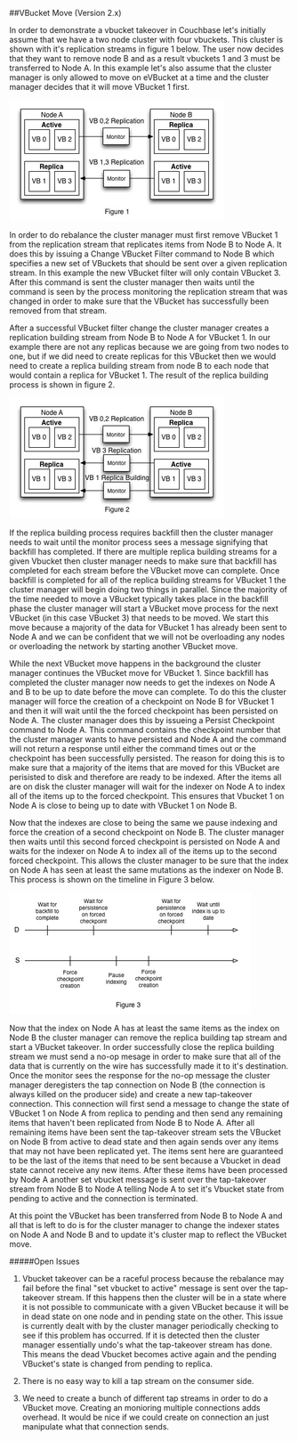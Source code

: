 
##VBucket Move (Version 2.x)

In order to demonstrate a vbucket takeover in Couchbase let's initially assume that we have a two node cluster with four vbuckets. This cluster is shown with it's replication streams in figure 1 below. The user now decides that they want to remove node B and as a result vbuckets 1 and 3 must be transferred to Node A. In this example let's also assume that the cluster manager is only allowed to move on eVBucket at a time and the cluster manager decides that it will move VBucket 1 first.

![Figure 1](../images/vb_move_figure_1.jpg)

In order to do rebalance the cluster manager must first remove VBucket 1 from the replication stream that replicates items from Node B to Node A. It does this by issuing a Change VBucket Filter command to Node B which specifies a new set of VBuckets that should be sent over a given replication stream. In this example the new VBucket filter will only contain VBucket 3. After this command is sent the cluster manager then waits until the command is seen by the process monitoring the replication stream that was changed in order to make sure that the VBucket has successfully been removed from that stream.

After a successful VBucket filter change the cluster manager creates a replication building stream from Node B to Node A for VBucket 1. In our example there are not any replicas because we are going from two nodes to one, but if we did need to create replicas for this VBucket then we would need to create a replica building stream from node B to each node that would contain a replica for VBucket 1. The result of the replica building process is shown in figure 2.

![Figure 2](../images/vb_move_figure_2.jpg)

If the replica building process requires backfill then the cluster manager needs to wait until the monitor process sees a message signifying that backfill has completed. If there are multiple replica building streams for a given Vbucket then cluster manager needs to make sure that backfill has completed for each stream before the VBucket move can complete. Once backfill is completed for all of the replica building streams for VBucket 1 the cluster manager will begin doing two things in parallel. Since the majority of the time needed to move a VBucket typically takes place in the backfill phase the cluster manager will start a VBucket move process for the next VBucket (in this case VBucket 3) that needs to be moved. We start this move because a majority of the data for VBucket 1 has already been sent to Node A and we can be confident that we will not be overloading any nodes or overloading the network by starting another VBucket move.

While the next VBucket move happens in the background the cluster manager continues the VBucket move for VBucket 1. Since backfill has completed the cluster manager now needs to get the indexes on Node A and B to be up to date before the  move can complete. To do this the cluster manager will force the creation of a checkpoint on Node B for VBucket 1 and then it will wait until the the forced checkpoint has been persisted on Node A. The cluster manager does this by issueing a Persist Checkpoint command to Node A. This command contains the checkpoint number that the cluster manager wants to have persisted and Node A and the command will not return a response until either the command times out or the checkpoint has been successfully persisted. The reason for doing this is to make sure that a majority of the items that are moved for this VBucket are perisisted to disk and therefore are ready to be indexed. After the items all are on disk the cluster manager will  wait for the indexer on Node A to index all of the items up to the forced checkpoint. This ensures that Vbucket 1 on Node A is close to being up to date with VBucket 1 on Node B.

Now that the indexes are close to being the same we pause indexing and force the creation of a second checkpoint on Node B. The cluster manager then waits until this second forced checkpoint is persisted on Node A and waits for the indexer on Node A to index all of the items up to the second forced checkpoint. This allows the cluster manager to be sure that the index on Node A has seen at least the same mutations as the indexer on Node B. This process is shown on the timeline in Figure 3 below.

![Figure 3](../images/vb_move_figure_3.jpg)

Now that the index on Node A has at least the same items as the index on Node B the cluster manager can remove the replica building tap stream and start a VBucket takeover. In order successfully close the replica building stream we must send a no-op mesage in order to make sure that all of the data that is currently on the wire has successfully made it to it's destination. Once the monitor sees the response for the no-op message the cluster manager deregisters the tap connection on Node B (the connection is always killed on the producer side) and create a new tap-takeover connection. This connection will first send a message to change the state of VBucket 1 on Node A from replica to pending and then send any remaining items that haven't been replicated from Node B to Node A. After all remaining items have been sent the tap-takeover stream sets the VBucket on Node B from active to dead state and then again sends over any items that may not have been replicated yet. The items sent here are guaranteed to be the last of the items that need to be sent because a Vbucket in dead state cannot receive any new items. After these items have been processed by Node A another set vbucket message is sent over the tap-takeover stream from Node B to Node A telling Node A to set it's Vbucket state from pending to active and the connection is terminated.

At this point the VBucket has been transferred from Node B to Node A and all that is left to do is for the cluster manager to change the indexer states on Node A and Node B and to update it's cluster map to reflect the VBucket move.

#####Open Issues

1. Vbucket takeover can be a raceful process because the rebalance may fail before the final "set vbucket to active" message is sent over the tap-takeover stream. If this happens then the cluster will be in a state where it is not possible to communicate with a given VBucket because it will be in dead state on one node and in pending state on the other. This issue is currently dealt with by the cluster manager periodically checking to see if this problem has occurred. If it is detected then the cluster manager essentially undo's what the tap-takeover stream has done. This means the dead Vbucket becomes active again and the pending VBucket's state is changed from pending to replica.

2. There is no easy way to kill a tap stream on the consumer side.

3. We need to create a bunch of different tap streams in order to do a VBucket move. Creating an monioring multiple connections adds overhead. It would be nice if we could create on connection an just manipulate what that connection sends.
